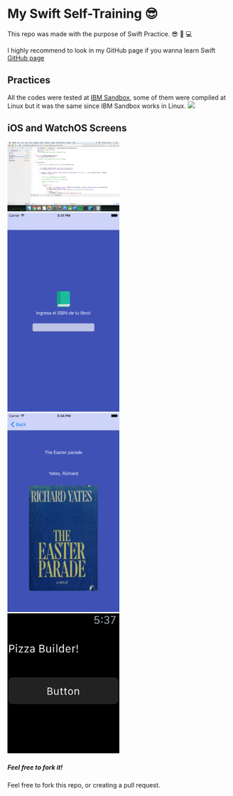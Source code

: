 # My Swift Self-Training :sunglasses:
This repo was made with the purpose of Swift Practice. :sunglasses: :iphone: :computer:

I highly recommend to look in my GitHub page if you wanna learn Swift
<a href="http://horaciogarza.github.io/swiftSelfTraining">GitHub page</a>
<br>
<h2>Practices</h2>
All the codes were tested at <a href="https://swiftlang.ng.bluemix.net">IBM Sandbox</a>, some of them were compiled at Linux but it was the same since IBM Sandbox works in Linux.

<img src="http://i.imgur.com/m7fqmuO.png">
<br>
<h2>iOS and WatchOS Screens</h2>

<img style="width: 50%; height: 50%" src="https://raw.githubusercontent.com/horaciogarza/swiftSelfTraining/gh-pages/assetsForReadme/Captura%20de%20pantalla%202016-05-18%20a%20las%205.32.14%20p.m..png">
<img style="width: 50%; height: 50%" src="https://raw.githubusercontent.com/horaciogarza/swiftSelfTraining/gh-pages/assetsForReadme/Simulator%20Screen%20Shot%2018.05.2016%205.31.22%20p.m..png">
<img style="width: 50%; height: 50%" src="https://github.com/horaciogarza/swiftSelfTraining/blob/gh-pages/assetsForReadme/Simulator%20Screen%20Shot%2018.05.2016%205.34.09%20p.m..png?raw=true">
<img style="width: 50%; height: 50%" src="https://github.com/horaciogarza/swiftSelfTraining/blob/gh-pages/assetsForReadme/Simulator%20Screen%20Shot%2018.05.2016%205.37.38%20p.m..png?raw=true">
<h5>Feel free to fork it!</h5>
Feel free to fork this repo, or creating a pull request.
